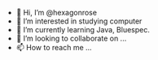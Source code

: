 - 👋 Hi, I’m @hexagonrose
- 👀 I’m interested in studying computer
- 🌱 I’m currently learning Java, Bluespec.
- 💞️ I’m looking to collaborate on ...
- 📫 How to reach me ...

<!---
hexagonrose/hexagonrose is a ✨ special ✨ repository because its `README.md` (this file) appears on your GitHub profile.
You can click the Preview link to take a look at your changes.
--->
